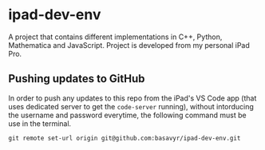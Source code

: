 # ipad-dev-env
A project that contains different implementations in C++, Python, Mathematica and JavaScript. Project is developed from my personal iPad Pro.


## Pushing updates to GitHub

In order to push any updates to this repo from the iPad's VS Code app (that uses dedicated server to get the `code-server` running), without intorducing the username and password everytime, the following command must be use in the terminal.

```
git remote set-url origin git@github.com:basavyr/ipad-dev-env.git
```
